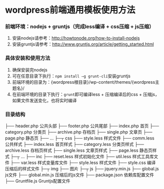 wordpress前端通用模板使用方法
================

### 前端环境：nodejs + gruntjs（完成less编译 + css压缩 + js压缩）

1. 安装nodejs请参考：<http://howtonode.org/how-to-install-nodejs>
2. 安装gruntjs请参考：<http://www.gruntjs.org/article/getting_started.html>

### 具体安装和使用方法

1. 确保安装完nodejs
2. 可在任意目录下执行：`npm install –g grunt-cli`安装gruntjs
3. 前端环境的目录为：{wordpress根目录}/wp-content/themes/{wordpress主题名}/
4. 在前端环境的目录下执行：`grunt`即可编译less + 压缩编译后的css + 压缩js，如果文件发送变化，也将实时编译

### 目录结构

├── header.php 公共头部
├── footer.php 公共尾部
├── index.php 首页
├── category.php 分类页
├── archive.php 存档页
├── single.php 文章页
├── page.php 静态页
├── ...
├─┬ css
  ├── style.less 样式文件
  ├── comm.less 公共样式
  ├── index.less 首页样式
  ├── category.less 分类页样式
  ├── archive.less 存档页样式
  ├── single.less 文章页样式
  ├── page.less 静态页样式
  ├─┬ ...
    ├── inc
    ├── reset.less 样式初始化文件
    ├── util.less 样式工具库文件
    ├── var.less 样式变量库文件
├── style.less 样式文件
├── style.css 编译压缩后的样式文件
├─┬ img 
  ├── 图片
├─┬ js
  ├── jquery.min.js
  ├── global.js js文件
  ├── global.min.js 压缩后的js文件
├── package.json 依赖库配置文件
├── Gruntfile.js Gruntjs配置文件
